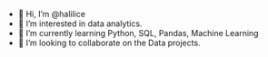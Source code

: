 - 👋 Hi, I’m @halilice
- 👀 I’m interested in data analytics.
- 🌱 I’m currently learning Python, SQL, Pandas, Machine Learning 
- 💞️ I’m looking to collaborate on the Data projects.

<!---
halilice/halilice is a ✨ special ✨ repository because its `README.md` (this file) appears on your GitHub profile.
You can click the Preview link to take a look at your changes.
--->
